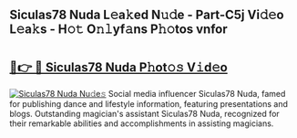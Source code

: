 ## Siculas78 Nuda L𝚎a𝚔ed N𝚞𝚍e - Part-C5j Vi𝚍𝚎o L𝚎a𝚔s - H𝚘𝚝 O𝚗𝚕yf𝚊ns P𝚑𝚘tos vnfor

# <h2><a href="http://kfeuke.oniu.top/?m=Siculas78+Nuda">🔗👉 🔴 Siculas78 Nuda P𝚑ot𝚘𝚜 V𝚒d𝚎o</a></h2>

[![Siculas78 Nuda Nu𝚍e𝚜](https://i.imgur.com/0qMVB7G.gif)](http://kfeuke.oniu.top/?m=Siculas78+Nuda)
Social media influencer Siculas78 Nuda, famed for publishing dance and lifestyle information, featuring presentations and blogs. Outstanding magician's assistant Siculas78 Nuda, recognized for their remarkable abilities and accomplishments in assisting magicians.  
